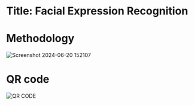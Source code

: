 # Title: Facial Expression Recognition
#  Methodology
![Screenshot 2024-06-20 152107](https://github.com/Harshita989/Face-Expression/assets/138980146/c192d2df-3dd6-46cd-abfb-231998d51ed4)
# QR code
![QR CODE](https://github.com/Harshita989/Face-Expression/assets/138980146/951ff36f-9462-4d62-84a3-eff63d475dd0)
